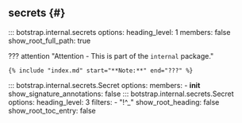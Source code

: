 ## secrets {#}

<!-- prettier-ignore -->
::: botstrap.internal.secrets
    options:
      heading_level: 1
      members: false
      show_root_full_path: true

??? attention "Attention - This is part of the `internal` package."

    {% include "index.md" start="**Note:**" end="???" %}

<!-- prettier-ignore -->
::: botstrap.internal.secrets.Secret
    options:
      members:
        - __init__
      show_signature_annotations: false
::: botstrap.internal.secrets.Secret
    options:
      heading_level: 3
      filters:
        - "!^_"
      show_root_heading: false
      show_root_toc_entry: false

<link rel="stylesheet" href="../stylesheets/secret.css" />
<link rel="stylesheet" href="../../stylesheets/code-navigation.css" />
<link rel="stylesheet" href="../../stylesheets/hide-dupe-class.css" />
